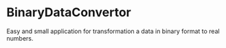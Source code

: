 # BinaryDataConvertor
Easy and small application for transformation a data in binary format to real numbers. 
